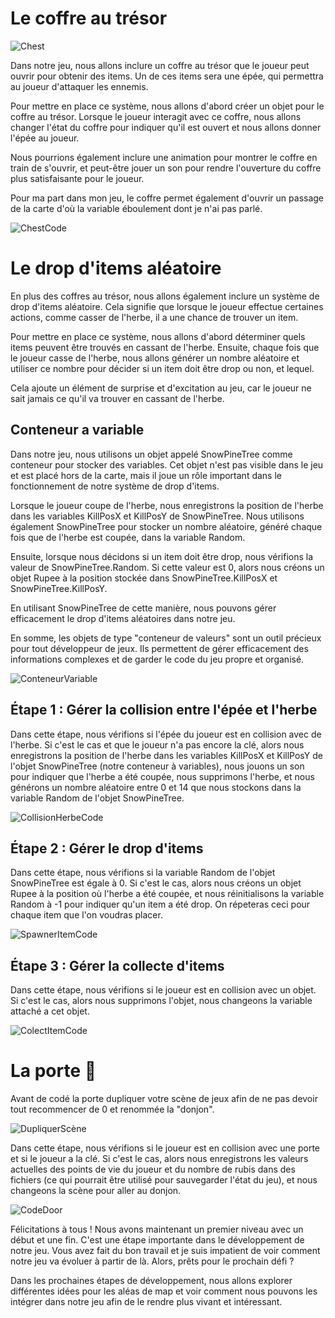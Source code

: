 # Le coffre au trésor

![Chest](Images/ChestOpen.png)

Dans notre jeu, nous allons inclure un coffre au trésor que le joueur peut ouvrir pour obtenir des items. Un de ces items sera une épée, qui permettra au joueur d'attaquer les ennemis.

Pour mettre en place ce système, nous allons d'abord créer un objet pour le coffre au trésor. Lorsque le joueur interagit avec ce coffre, nous allons changer l'état du coffre pour indiquer qu'il est ouvert et nous allons donner l'épée au joueur.

Nous pourrions également inclure une animation pour montrer le coffre en train de s'ouvrir, et peut-être jouer un son pour rendre l'ouverture du coffre plus satisfaisante pour le joueur.

Pour ma part dans mon jeu, le coffre permet également d'ouvrir un passage de la carte d'où la variable éboulement dont je n'ai pas parlé.

![ChestCode](Images/CodeChest.png)

# Le drop d'items aléatoire

En plus des coffres au trésor, nous allons également inclure un système de drop d'items aléatoire. Cela signifie que lorsque le joueur effectue certaines actions, comme casser de l'herbe, il a une chance de trouver un item.

Pour mettre en place ce système, nous allons d'abord déterminer quels items peuvent être trouvés en cassant de l'herbe. Ensuite, chaque fois que le joueur casse de l'herbe, nous allons générer un nombre aléatoire et utiliser ce nombre pour décider si un item doit être drop ou non, et lequel.

Cela ajoute un élément de surprise et d'excitation au jeu, car le joueur ne sait jamais ce qu'il va trouver en cassant de l'herbe.

## Conteneur a variable

Dans notre jeu, nous utilisons un objet appelé SnowPineTree comme conteneur pour stocker des variables. Cet objet n'est pas visible dans le jeu et est placé hors de la carte, mais il joue un rôle important dans le fonctionnement de notre système de drop d'items.

Lorsque le joueur coupe de l'herbe, nous enregistrons la position de l'herbe dans les variables KillPosX et KillPosY de SnowPineTree. Nous utilisons également SnowPineTree pour stocker un nombre aléatoire, généré chaque fois que de l'herbe est coupée, dans la variable Random.

Ensuite, lorsque nous décidons si un item doit être drop, nous vérifions la valeur de SnowPineTree.Random. Si cette valeur est 0, alors nous créons un objet Rupee à la position stockée dans SnowPineTree.KillPosX et SnowPineTree.KillPosY.

En utilisant SnowPineTree de cette manière, nous pouvons gérer efficacement le drop d'items aléatoires dans notre jeu.

En somme, les objets de type "conteneur de valeurs" sont un outil précieux pour tout développeur de jeux. Ils permettent de gérer efficacement des informations complexes et de garder le code du jeu propre et organisé.

![ConteneurVariable](Images/ConteneurVariable.png)

## Étape 1 : Gérer la collision entre l'épée et l'herbe

Dans cette étape, nous vérifions si l'épée du joueur est en collision avec de l'herbe. Si c'est le cas et que le joueur n'a pas encore la clé, alors nous enregistrons la position de l'herbe dans les variables KillPosX et KillPosY de l'objet SnowPineTree (notre conteneur à variables), nous jouons un son pour indiquer que l'herbe a été coupée, nous supprimons l'herbe, et nous générons un nombre aléatoire entre 0 et 14 que nous stockons dans la variable Random de l'objet SnowPineTree.

![CollisionHerbeCode](Images/CollisionHerbeCode.png)

## Étape 2 : Gérer le drop d'items

Dans cette étape, nous vérifions si la variable Random de l'objet SnowPineTree est égale à 0. Si c'est le cas, alors nous créons un objet Rupee à la position où l'herbe a été coupée, et nous réinitialisons la variable Random à -1 pour indiquer qu'un item a été drop. On répeteras ceci pour chaque item que l'on voudras placer.

![SpawnerItemCode](Images/SpawnerItemCode.png)

## Étape 3 : Gérer la collecte d'items

Dans cette étape, nous vérifions si le joueur est en collision avec un objet. Si c'est le cas, alors nous supprimons l'objet, nous changeons la variable attaché a cet objet.

![ColectItemCode](Images/ColectItemCode.png)


# La porte 🚪

Avant de codé la porte dupliquer votre scène de jeux afin de ne pas devoir tout recommencer de 0 et renommée la "donjon".

![DupliquerScène](Images/DupliquerScene.png)

Dans cette étape, nous vérifions si le joueur est en collision avec une porte et si le joueur a la clé. Si c'est le cas, alors nous enregistrons les valeurs actuelles des points de vie du joueur et du nombre de rubis dans des fichiers (ce qui pourrait être utilisé pour sauvegarder l'état du jeu), et nous changeons la scène pour aller au donjon.

![CodeDoor](Images/CodeDoor.png)

Félicitations à tous ! Nous avons maintenant un premier niveau avec un début et une fin. C'est une étape importante dans le développement de notre jeu. Vous avez fait du bon travail et je suis impatient de voir comment notre jeu va évoluer à partir de là. Alors, prêts pour le prochain défi ?

Dans les prochaines étapes de développement, nous allons explorer différentes idées pour les aléas de map et voir comment nous pouvons les intégrer dans notre jeu afin de le rendre plus vivant et intéressant.
